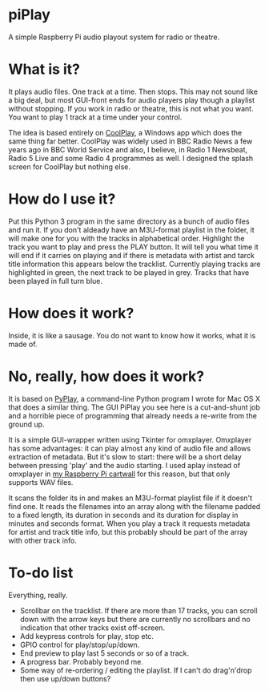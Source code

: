 # piPlay
A simple Raspberry Pi audio playout system for radio or theatre.

# What is it?
It plays audio files. One track at a time. Then stops.
This may not sound like a big deal, but most GUI-front ends for audio players play though a playlist without stopping. If you work in radio or theatre, this is not what you want. You want to play 1 track at a time under your control.

The idea is based entirely on [CoolPlay](http://www.suppertime.co.uk/blogmywiki/2015/04/coolplaymac/), a Windows app which does the same thing far better. CoolPlay was widely used in BBC Radio News a few years ago in BBC World Service and also, I believe, in Radio 1 Newsbeat, Radio 5 Live and some Radio 4  programmes as well. I designed the splash screen for CoolPlay but nothing else.

# How do I use it?
Put this Python 3 program in the same directory as a bunch of audio files and run it. If you don't aldeady have an M3U-format playlist in the folder, it will make one for you with the tracks in alphabetical order. Highlight the track you want to play and press the PLAY button. It will tell you what time it will end if it carries on playing and if there is metadata with artist and tarck title information this appears below the tracklist. Currently playing tracks are highlighted in green, the next track to be played in grey. Tracks that have been played in full turn blue.

# How does it work?
Inside, it is like a sausage. You do not want to know how it works, what it is made of.

# No, really, how does it work?
It is based on [PyPlay](https://github.com/blogmywiki/PyPlay), a command-line Python program I wrote for Mac OS X that does a similar thing. The GUI PiPlay you see here is a cut-and-shunt job and a horrible piece of programming that already needs a re-write from the ground up.

It is a simple GUI-wrapper written using Tkinter for omxplayer. Omxplayer has some advantages: it can play almost any kind of audio file and allows extraction of metadata. But it's slow to start: there will be a short delay between pressing 'play' and the audio starting. I used aplay instead of omxplayer in [my Raspberry Pi cartwall](http://www.suppertime.co.uk/blogmywiki/2018/03/cartwall/) for this reason, but that only supports WAV files.

It scans the folder its in and makes an M3U-format playlist file if it doesn't find one. It reads the filenames into an array along with the filename padded to a fixed length, its duration in seconds and its duration for display in minutes and seconds format. When you play a track it requests metadata for artist and track title info, but this probably should be part of the array with other track info.

# To-do list
Everything, really.
- Scrollbar on the tracklist. If there are more than 17 tracks, you can scroll down with the arrow keys but there are currently no scrollbars and no indication that other tracks exist off-screen.
- Add keypress controls for play, stop etc.
- GPIO control for play/stop/up/down.
- End preview to play last 5 seconds or so of a track.
- A progress bar. Probably beyond me.
- Some way of re-ordering / editing the playlist. If I can't do drag'n'drop then use up/down buttons?
